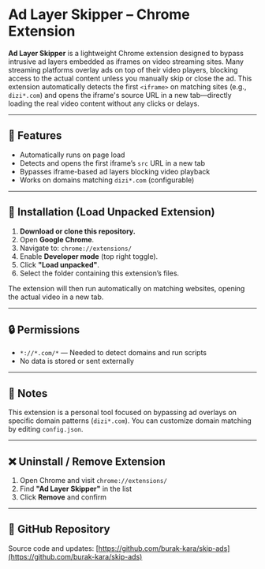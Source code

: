 # **Ad Layer Skipper – Chrome Extension**

**Ad Layer Skipper** is a lightweight Chrome extension designed to bypass intrusive ad layers embedded as iframes on video streaming sites. Many streaming platforms overlay ads on top of their video players, blocking access to the actual content unless you manually skip or close the ad. This extension automatically detects the first `<iframe>` on matching sites (e.g., `dizi*.com`) and opens the iframe's source URL in a new tab—directly loading the real video content without any clicks or delays.

---

## 🔧 Features

- Automatically runs on page load
- Detects and opens the first iframe’s `src` URL in a new tab
- Bypasses iframe-based ad layers blocking video playback
- Works on domains matching `dizi*.com` (configurable)

---

## 📁 Installation (Load Unpacked Extension)

1. **Download or clone this repository.**
2. Open **Google Chrome**.
3. Navigate to: `chrome://extensions/`
4. Enable **Developer mode** (top right toggle).
5. Click **"Load unpacked"**.
6. Select the folder containing this extension’s files.

The extension will then run automatically on matching websites, opening the actual video in a new tab.

---

## 🔒 Permissions

- `*://*.com/*` — Needed to detect domains and run scripts
- No data is stored or sent externally

---

## 📝 Notes

This extension is a personal tool focused on bypassing ad overlays on specific domain patterns (`dizi*.com`). You can customize domain matching by editing `config.json`.

---

## ❌ Uninstall / Remove Extension

1. Open Chrome and visit `chrome://extensions/`
2. Find **"Ad Layer Skipper"** in the list
3. Click **Remove** and confirm

---

## 🔗 GitHub Repository

Source code and updates: [https://github.com/burak-kara/skip-ads](https://github.com/burak-kara/skip-ads)
